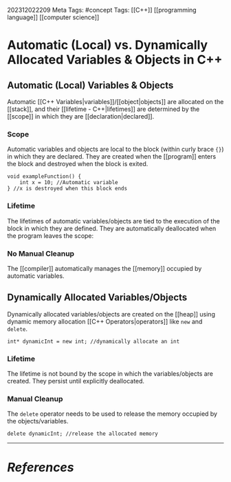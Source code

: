 202312022209
Meta Tags: #concept 
Tags: [[C++]] [[programming language]] [[computer science]]

# Automatic (Local) vs. Dynamically Allocated Variables & Objects in C++

## Automatic (Local) Variables & Objects

Automatic [[C++ Variables|variables]]/[[object|objects]] are allocated on the [[stack]], and their [[lifetime - C++|lifetimes]] are determined by the [[scope]] in which they are [[declaration|declared]]. 
### Scope

Automatic variables and objects are local to the block (within curly brace `{}`) in which they are declared. They are created when the [[program]] enters the block and destroyed when the block is exited.

```
void exampleFunction() {
	int x = 10; //Automatic variable
} //x is destroyed when this block ends
```

### Lifetime

The lifetimes of automatic variables/objects are tied to the execution of the block in which they are defined. They are automatically deallocated when the program leaves the scope:

### No Manual Cleanup

The [[compiler]] automatically manages the [[memory]] occupied by automatic variables.

## Dynamically Allocated Variables/Objects

Dynamically allocated variables/objects are created on the [[heap]] using dynamic memory allocation [[C++ Operators|operators]] like `new` and `delete`.
 
```
int* dynamicInt = new int; //dynamically allocate an int
```

### Lifetime

The lifetime is not bound by the scope in which the variables/objects are created. They persist until explicitly deallocated.

### Manual Cleanup

The `delete` operator needs to be used to release the memory occupied by the objects/variables.

```
delete dynamicInt; //release the allocated memory
```


---
# *References*